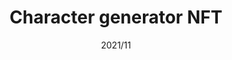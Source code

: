 ---
layout: ../../layouts/ProjectLayout.astro
title: Character generator NFT
date: 2021/11
sumary: ~
tags: ~
value: ~
thumbnails: ~
---